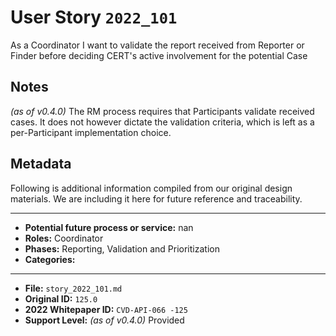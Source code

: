 
# User Story `2022_101` #

As a Coordinator I want to validate the report received from Reporter or Finder before deciding CERT's active involvement for the potential Case

## Notes ##

*(as of v0.4.0)*
The RM process requires that Participants validate received cases. It does not however dictate the validation criteria, which is left as a per-Participant implementation choice.


## Metadata ##

Following is additional information compiled from our original design materials.
We are including it here for future reference and traceability.

---

- **Potential future process or service:** nan
- **Roles:** Coordinator
- **Phases:** Reporting, Validation and Prioritization
- **Categories:** 

---

- **File:** `story_2022_101.md`
- **Original ID:** `125.0`
- **2022 Whitepaper ID:** `CVD-API-066 -125`
- **Support Level:** *(as of v0.4.0)* Provided
